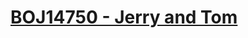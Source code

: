 # [BOJ14750 - Jerry and Tom](https://www.acmicpc.net/problem/14750)
<!--tags: flow, geom, line segment intersection check-->
